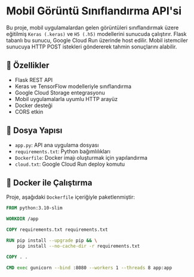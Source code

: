 # Mobil Görüntü Sınıflandırma API'si

Bu proje, mobil uygulamalardan gelen görüntüleri sınıflandırmak üzere eğitilmiş `Keras (.keras)` ve `H5 (.h5)` modellerini sunucuda çalıştırır. Flask tabanlı bu sunucu, Google Cloud Run üzerinde host edilir. Mobil istemciler sunucuya HTTP POST istekleri göndererek tahmin sonuçlarını alabilir.

## 🚀 Özellikler

- Flask REST API
- Keras ve TensorFlow modelleriyle sınıflandırma
- Google Cloud Storage entegrasyonu
- Mobil uygulamalarla uyumlu HTTP arayüz
- Docker desteği
- CORS etkin

## 📁 Dosya Yapısı

- `app.py`: API ana uygulama dosyası
- `requirements.txt`: Python bağımlılıkları
- `Dockerfile`: Docker imajı oluşturmak için yapılandırma
- `cloud.txt`: Google Cloud Run deploy komutu

## 🐳 Docker ile Çalıştırma

Proje, aşağıdaki `Dockerfile` içeriğiyle paketlenmiştir:

```Dockerfile
FROM python:3.10-slim

WORKDIR /app

COPY requirements.txt requirements.txt

RUN pip install --upgrade pip && \
    pip install --no-cache-dir -r requirements.txt

COPY . .

CMD exec gunicorn --bind :8080 --workers 1 --threads 8 app:app
